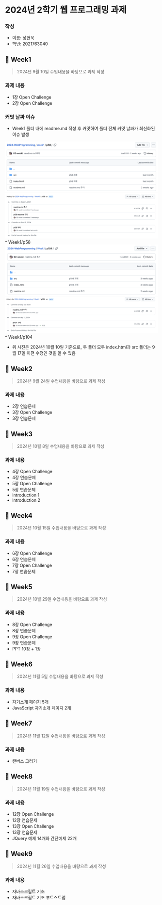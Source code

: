# 2024년 2학기 웹 프로그래밍 과제

### 작성
- 이름: 성현욱
- 학번: 2021763040

## 📍 Week1
> 2024년 9월 10일 수업내용을 바탕으로 과제 작성
### 과제 내용
- 1장 Open Challenge
- 2장 Open Challenge

### 커밋 날짜 이슈
- Week1 폴더 내에 readme.md 작성 후 커밋하여 폴더 전체 커밋 날짜가 최신화된 이슈 발생

<img src="./src/readme1.png" />
<img src="./src/readme2.png" />
^ Week1/p58
<img src="./src/readme3.png" />
<img src="./src/readme4.png" />
^ Week1/p104

- 위 사진은 2024년 10월 10일 기준으로, 두 폴더 모두 index.html과 src 폴더는 9월 17일 이전 수정인 것을 알 수 있음


## 📍 Week2
> 2024년 9월 24일 수업내용을 바탕으로 과제 작성
### 과제 내용
- 2장 연습문제
- 3장 Open Challenge
- 3장 연습문제

## 📍 Week3
> 2024년 10월 8일 수업내용을 바탕으로 과제 작성
### 과제 내용
- 4장 Open Challenge
- 4장 연습문제
- 5장 Open Challenge
- 5장 연습문제
- Introduction 1
- Introduction 2

## 📍 Week4
> 2024년 10월 15일 수업내용을 바탕으로 과제 작성
### 과제 내용
- 6장 Open Challenge
- 6장 연습문제
- 7장 Open Challenge
- 7장 연습문제

## 📍 Week5
> 2024년 10월 29일 수업내용을 바탕으로 과제 작성
### 과제 내용
- 8장 Open Challenge
- 8장 연습문제
- 9장 Open Challenge
- 9장 연습문제
- PPT 10장 + 1장

## 📍 Week6
> 2024년 11월 5일 수업내용을 바탕으로 과제 작성
### 과제 내용
- 자기소개 페이지 5개
- JavaScript 자기소개 페이지 2개

## 📍 Week7
> 2024년 11월 12일 수업내용을 바탕으로 과제 작성
### 과제 내용
- 캔버스 그리기

## 📍 Week8
> 2024년 11월 19일 수업내용을 바탕으로 과제 작성
### 과제 내용
- 12장 Open Challenge
- 12장 연습문제
- 13장 Open Challenge
- 13장 연습문제
- JQuery 예제 14개와 간단예제 22개

## 📍 Week9
> 2024년 11월 26일 수업내용을 바탕으로 과제 작성
### 과제 내용
- 자바스크립트 기초
- 자바스크립트 기초 부트스트랩
